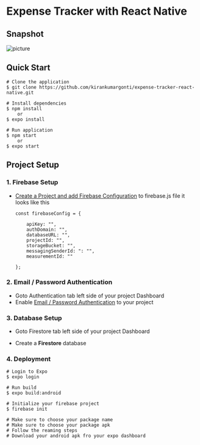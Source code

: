 # Expense Tracker with React Native

## Snapshot

![picture](./assets/snapshot.jpeg)

## Quick Start

    # Clone the application
    $ git clone https://github.com/kirankumargonti/expense-tracker-react-native.git

    # Install dependencies
    $ npm install
        or
    $ expo install

    # Run application
    $ npm start
        or
    $ expo start


## Project Setup

### 1. Firebase Setup

- [ Create a Project and add Firebase Configuration](https://firebase.google.com/docs/web/setup) to
firebase.js file it looks like this

  ```
  const firebaseConfig = {

      apiKey: "",
      authDomain: "",
      databaseURL: "",
      projectId: "",
      storageBucket: "",
      messagingSenderId: ": "",
      measurementId: ""

  };
  ```

### 2. Email / Password Authentication

- Goto Authentication tab left side of your project Dashboard
- Enable [Email / Password Authentication](https://firebase.google.com/docs/auth/web/password-auth) to your project


### 3. Database Setup
  - Goto Firestore tab left side of your project Dashboard

  - Create a  **Firestore** database

### 4. Deployment

    # Login to Expo
    $ expo login

    # Run build
    $ expo build:android

    # Initialize your firebase project
    $ firebase init

    # Make sure to choose your package name
    # Make sure to choose your package apk
    # Follow the reaming steps
    # Download your android apk fro your expo dashboard


